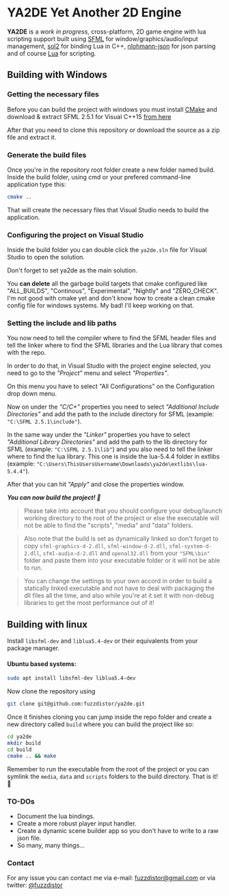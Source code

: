 # YA2DE Yet Another 2D Engine

**YA2DE** is a *work in progress*, cross-platform, 2D game engine with lua scripting support built using [SFML](https://github.com/SFML/SFML) for window/graphics/audio/input management, [sol2](https://github.com/ThePhD/sol2) for binding Lua in C++, [nlohmann-json](https://github.com/nlohmann/json) for json parsing and of course [Lua](https://www.lua.org/) for scripting.

## Building with Windows

### Getting the necessary files

Before you can build the project with windows you must install [CMake](https://cmake.org/download/) and download & extract SFML 2.5.1 for Visual C++15 [from here](https://www.sfml-dev.org/download/sfml/2.5.1/)

After that you need to clone this repository or download the source as a zip file and extract it.

### Generate the build files

Once you're in the repository root folder create a new folder named build. Inside the build folder, using cmd or your prefered command-line application type this:

``` sh
cmake ..
```

That will create the necessary files that Visual Studio needs to build the application.

### Configuring the project on Visual Studio

Inside the build folder you can double click the `ya2de.sln` file for Visual Studio to open the solution.

Don't forget to set ya2de as the main solution.

You **can delete** all the garbage build targets that cmake configured like "ALL_BUILDS", "Continous", "Experimental", "Nightly" and "ZERO_CHECK". I'm not good with cmake yet and don't know how to create a clean cmake config file for windows systems. My bad! I'll keep working on that.

### Setting the include and lib paths

You now need to tell the compiler where to find the SFML header files and tell the linker where to find the SFML libraries and the Lua library that comes with the repo.

In order to do that, in Visual Studio with the project engine selected, you need to go to the _"Project"_ menu and select _"Properties"_. 

On this menu you have to select "All Configurations" on the Configuration drop down menu.

Now on under the _"C/C+"_ properties you need to select _"Additional Include Directories"_ and add the path to the include directory for SFML (example: `"C:\SFML 2.5.1\include"`).

In the same way under the _"Linker"_ properties you have to select _"Additional Library Directories"_ and add the path to the lib directory for SFML (example: `"C:\SFML 2.5.1\lib"`) and you also need to tell the linker where to find the lua library. This one is inside the lua-5.4.4 folder in extlibs (example: `"C:\Users\ThisUsersUsername\Downloads\ya2de\extlibs\lua-5.4.4"`).

After that you can hit _"Apply"_ and close the properties window.

_**You can now build the project! 🎉**_

> Please take into account that you should configure your debug/launch working directory to the root of the project or else the executable will not be able to find the "scripts", "media" and "data" folders.

> Also note that the build is set as dynamically linked so don't forget to copy `sfml-graphics-d-2.dll`, `sfml-window-d-2.dll`, `sfml-system-d-2.dll`, `sfml-audio-d-2.dll` and `openal32.dll` from your `"SFML\bin"` folder and paste them into your executable folder or it will not be able to run. 

> You can change the settings to your own accord in order to build a statically linked executable and not have to deal with packaging the dll files all the time, and also while you're at it set it with non-debug libraries to get the most performance out of it!

## Building with linux

Install `libsfml-dev` and `liblua5.4-dev` or their equivalents from your package manager.

#### Ubuntu based systems:

``` sh 
sudo apt install libsfml-dev liblua5.4-dev 
```

Now clone the repository using

```sh 
git clone git@github.com:fuzzdistor/ya2de.git 
```

Once it finishes cloning you can jump inside the repo folder and create a new directory called `build` where you can build the project like so:

```sh 
cd ya2de
mkdir build
cd build
cmake .. && make
```

Remember to run the executable from the root of the project or you can symlink the `media`, `data` and `scripts` folders to the build directory. That is it! 🎉

### TO-DOs

* Document the lua bindings.
* Create a more robust player input handler.
* Create a dynamic scene builder app so you don't have to write to a raw json file.
* So many, many things...

### Contact

For any issue you can contact me via e-mail: fuzzdistor@gmail.com 
or via twitter: [@fuzzdistor](https://www.twitter.com/fuzzdistor)

